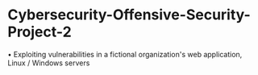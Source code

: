 # Cybersecurity-Offensive-Security-Project-2

•	Exploiting vulnerabilities in a fictional organization's web application, Linux / Windows servers
